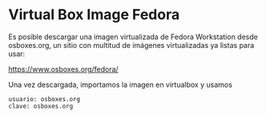 # Virtual Box Image Fedora

Es posible descargar una imagen virtualizada de Fedora Workstation desde osboxes.org, un sitio con multitud de imágenes virtualizadas ya listas para usar:

https://www.osboxes.org/fedora/

Una vez descargada, importamos la imagen en virtualbox y usamos

    usuario: osboxes.org
    clave: osboxes.org
